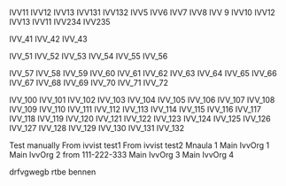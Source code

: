 #
IVV11
IVV12
IVV13
IVV131
IVV132
IVV5
IVV6
IVV7
IVV8
IVV 9
IVV10
IVV12
IVV13
IVV11
IVV234
IVV235

IVV_41
IVV_42
IVV_43

IVV_51
IVV_52
IVV_53
IVV_54
IVV_55
IVV_56

IVV_57
IVV_58
IVV_59
IVV_60
IVV_61
IVV_62
IVV_63
IVV_64
IVV_65
IVV_66
IVV_67
IVV_68
IVV_69
IVV_70
IVV_71
IVV_72

IVV_100
IVV_101
IVV_102
IVV_103
IVV_104
IVV_105
IVV_106
IVV_107
IVV_108
IVV_109
IVV_110
IVV_111
IVV_112
IVV_113
IVV_114
IVV_115
IVV_116
IVV_117
IVV_118
IVV_119
IVV_120
IVV_121
IVV_122
IVV_123
IVV_124
IVV_125
IVV_126
IVV_127
IVV_128
IVV_129
IVV_130
IVV_131
IVV_132

Test manually
From ivvist test1
From ivvist test2
Mnaula 1
Main IvvOrg 1
Main IvvOrg 2
from 111-222-333
Main IvvOrg 3
Main IvvOrg 4


drfvgwegb rtbe bennen
